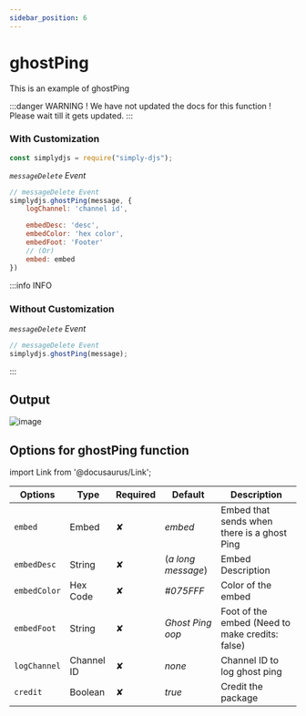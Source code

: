 ```yaml
---
sidebar_position: 6
---
```


# ghostPing

This is an example of ghostPing

:::danger WARNING !
We have not updated the docs for this function ! Please wait till it gets updated.
:::

### With Customization

```js
const simplydjs = require("simply-djs");
```

_`messageDelete` Event_

```js
// messageDelete Event
simplydjs.ghostPing(message, {
    logChannel: 'channel id',

    embedDesc: 'desc',
    embedColor: 'hex color',
    embedFoot: 'Footer'
    // (Or)
    embed: embed
})
```

:::info INFO

### Without Customization

_`messageDelete` Event_

```js
// messageDelete Event
simplydjs.ghostPing(message);
```

:::

## Output

![image](https://user-images.githubusercontent.com/71836991/128010116-601c6d6e-8d90-42d7-b741-446943e106be.png)

## Options for ghostPing function

import Link from '@docusaurus/Link';

| Options      | Type                                                                                                                 | Required | Default            | Description                                     |
| ------------ | -------------------------------------------------------------------------------------------------------------------- | -------- | ------------------ | ----------------------------------------------- |
| `embed`      | <Link to="https://discord.js.org/#/docs/main/stable/class/MessageEmbed">Embed</Link>                                 | ✘        | _embed_            | Embed that sends when there is a ghost Ping     |
| `embedDesc`  | <Link to="https://developer.mozilla.org/en-US/docs/Web/JavaScript/Reference/Global_Objects/String">String</Link>     | ✘        | (_a long message_) | Embed Description                               |
| `embedColor` | <Link to="https://developer.mozilla.org/en-US/docs/Web/JavaScript/Reference/Global_Objects/String">Hex Code</Link>   | ✘        | _#075FFF_          | Color of the embed                              |
| `embedFoot`  | <Link to="https://developer.mozilla.org/en-US/docs/Web/JavaScript/Reference/Global_Objects/String">String</Link>     | ✘        | _Ghost Ping oop_   | Foot of the embed (Need to make credits: false) |
| `logChannel` | <Link to="https://developer.mozilla.org/en-US/docs/Web/JavaScript/Reference/Global_Objects/String">Channel ID</Link> | ✘        | _none_             | Channel ID to log ghost ping                    |
| `credit`     | <Link to="https://developer.mozilla.org/en-US/docs/Web/JavaScript/Reference/Global_Objects/Boolean">Boolean</Link>   | ✘        | _true_             | Credit the package                              |
